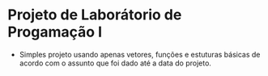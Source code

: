 # Projeto de Laborátorio de Progamação I

- Simples projeto usando apenas vetores, funções e estuturas básicas de acordo com o assunto que foi dado
até a data do projeto.